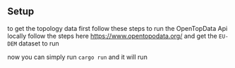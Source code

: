 ## Setup

to get the topology data first follow these steps to run the OpenTopData Api locally
follow the steps here https://www.opentopodata.org/ and get the `EU-DEM` dataset to run

now you can simply run `cargo run` and it will run